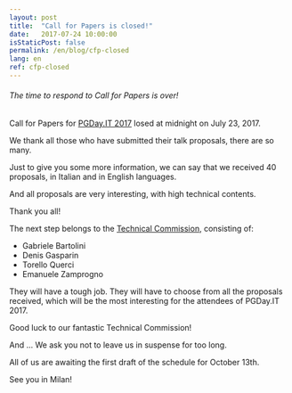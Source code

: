 ```yaml
---
layout: post
title:  "Call for Papers is closed!"
date:   2017-07-24 10:00:00
isStaticPost: false
permalink: /en/blog/cfp-closed
lang: en
ref: cfp-closed
---
```


<h6>The time to respond to Call for Papers is over!</h6>

Call for Papers for [PGDay.IT 2017](http://2017.pgday.it/en/) losed at midnight on July 23, 2017.

We thank all those who have submitted their talk proposals, there are so many.

Just to give you some more information, we can say that we received 40 proposals, in Italian and in English languages.

And all proposals are very interesting, with high technical contents.

Thank you all!

The next step belongs to the [Technical Commission](http://2017.pgday.it/en/team/), consisting of:

* Gabriele Bartolini
* Denis Gasparin
* Torello Querci
* Emanuele Zamprogno

They will have a tough job. They will have to choose from all the proposals received, which will be the most interesting 
for the attendees of PGDay.IT 2017.

Good luck to our fantastic Technical Commission!

And ... We ask you not to leave us in suspense for too long.

All of us are awaiting the first draft of the schedule for October 13th.

See you in Milan!
